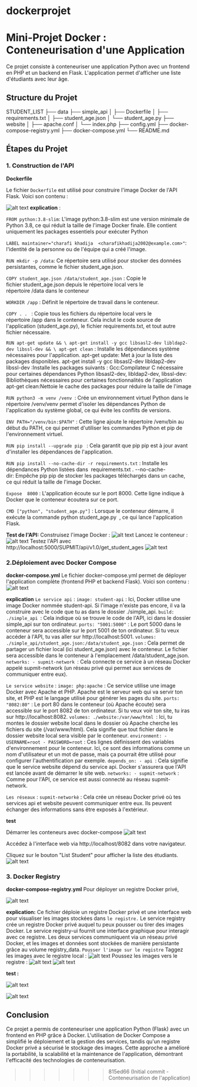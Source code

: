 
# dockerprojet
# Mini-Projet Docker : Conteneurisation d'une Application
Ce projet consiste à conteneuriser une application Python avec un frontend en PHP et un backend en Flask. L'application permet d'afficher une liste d'étudiants avec leur âge.
## Structure du Projet
STUDENT_LIST
  ├── data
  ├── simple_api
  │   ├── Dockerfile
  │   ├── requirements.txt
  │   ├── student_age.json
  │   └── student_age.py
  ├── website
  │   ├── apache.conf
  │   └── index.php
  ├── config.yml
  ├── docker-compose-registry.yml
  ├── docker-compose.yml
  └── README.md
## Étapes du Projet
### 1. Construction de l'API

**Dockerfile**

Le fichier `Dockerfile` est utilisé pour construire l'image Docker de l'API Flask. Voici son contenu :

![alt text](image-11.png)
**explication** :

`FROM python:3.8-slim`:
L'image python:3.8-slim est une version minimale de Python 3.8, ce qui réduit la taille de l'image Docker finale. Elle contient uniquement les packages essentiels pour exécuter Python

`LABEL maintainer="charafi khadija  <charafikhadija2002@example.com>"`:
l'identité de la personne ou de l'équipe qui a créé l'image.

`RUN mkdir -p /data`:
Ce répertoire sera utilisé pour stocker des données persistantes, comme le fichier student_age.json.

`COPY student_age.json /data/student_age.json` :
Copie le fichier student_age.json depuis le répertoire local vers le répertoire /data dans le conteneur

`WORKDIR /app` :
Définit le répertoire de travail dans le conteneur.

`COPY . . ` :
Copie tous les fichiers du répertoire local vers le répertoire /app dans le conteneur.
Cela inclut le code source de l'application (student_age.py), le fichier requirements.txt, et tout autre fichier nécessaire.

`RUN apt-get update && \ apt-get install -y gcc libsasl2-dev libldap2-dev libssl-dev && \ apt-get clean` :
Installe les dépendances système nécessaires pour l'application.
    apt-get update: Met à jour la liste des packages disponibles.
    apt-get install -y gcc libsasl2-dev libldap2-dev libssl-dev :Installe les packages suivants :
        Gcc:Compilateur C nécessaire pour certaines dépendances Python
        libsasl2-dev, libldap2-dev, libssl-dev: Bibliothèques nécessaires pour certaines fonctionnalités de l'application 
    apt-get clean:Nettoie le cache des packages pour réduire la taille de l'image

`RUN python3 -m venv /venv `:
Crée un environnement virtuel Python dans le répertoire /venv/venv permet d'isoler les dépendances Python de l'application du système global, ce qui évite les conflits de versions.

`ENV PATH="/venv/bin:$PATH"` :
Cette ligne ajoute le répertoire /venv/bin au début du PATH, ce qui permet d'utiliser les commandes Python et pip de l'environnement virtuel.

`RUN pip install --upgrade pip ` :
Cela garantit que pip pip est à jour avant d'installer les dépendances de l'application.

`RUN pip install --no-cache-dir -r requirements.txt` :
Installe les dépendances Python listées dans  requirements.txt .
    --no-cache-dir: Empêche pip pip de stocker les packages téléchargés dans un cache, ce qui réduit la taille de l'image Docker.


`Expose  8000` :
L'application écoute sur le port 8000. Cette ligne indique à Docker que le conteneur écoutera sur ce port.

`CMD ["python", "student_age.py"]` :
Lorsque le conteneur démarre, il exécute la commande python student_age.py  , ce qui lance l'application Flask.

**Test de l'API:**
    Construisez l'image Docker :
            ![alt text](image-6.png)
    Lancez le conteneur :
            ![alt text](image-10.png)
    Testez l'API avec http://localhost:5000/SUPMIT/api/v1.0/get_student_ages
            ![alt text](image-8.png)
    

### 2.Déploiement avec Docker Compose
**docker-compose.yml** 
Le fichier docker-compose.yml permet de déployer l'application complète (frontend PHP et backend Flask). Voici son contenu :
![alt text](image-12.png)

**explication**
`Le service api` :
    `image: student-api` : Ici, Docker utilise une image Docker nommée student-api. Si l'image n'existe pas encore, il va la construire avec le code que tu as dans le dossier ./simple_api.
    `build: ./simple_api `: Cela indique où se trouve le code de l'API, ici dans le dossier simple_api sur ton ordinateur.
    `ports: "5001:5000"` : Le port 5000 dans le conteneur sera accessible sur le port 5001 de ton ordinateur. Si tu veux accéder à l'API, tu vas aller sur http://localhost:5001.
    `volumes: ./simple_api/student_age.json:/data/student_age.json` : Cela permet de partager un fichier local (ici student_age.json) avec le conteneur. Le fichier sera accessible dans le conteneur à l'emplacement /data/student_age.json.
    `networks: - supmit-network `: Cela connecte ce service à un réseau Docker appelé supmit-network (un réseau privé qui permet aux services de communiquer entre eux).

`Le service website` :
  `image: php:apache` : Ce service utilise une image Docker avec Apache et PHP. Apache est le serveur web qui va servir ton site, et PHP est le langage utilisé pour générer les pages du site.
  `ports: "8082:80"` : Le port 80 dans le conteneur (où Apache écoute) sera accessible sur le port 8082 de ton ordinateur. Si tu veux voir ton site, tu iras sur http://localhost:8082.
  `volumes: ./website:/var/www/html `: Ici, tu montes le dossier website local dans le dossier où Apache cherche les fichiers du site (/var/www/html). Cela signifie que tout fichier dans le dossier website local sera visible par le conteneur.
  `environment: - USERNAME=root - PASSWORD=root` : Ces lignes définissent des variables d'environnement pour le conteneur. Ici, ce sont des informations comme un nom d'utilisateur et un mot de passe, mais ça pourrait être utilisé pour configurer l'authentification par exemple.
  `depends_on: - api `: Cela signifie que le service website dépend du service api. Docker s'assurera que l'API est lancée avant de démarrer le site web.
  `networks: - supmit-network` : Comme pour l'API, ce service est aussi connecté au réseau supmit-network.

`Les réseaux` :
  `supmit-networkè` : Cela crée un réseau Docker privé où tes services api et website peuvent communiquer entre eux. Ils peuvent échanger des informations sans être exposés à l'extérieur.

**test**

Démarrer les conteneurs avec docker-compose
![alt text](image-14.png)

Accédez à l'interface web via http://localhost/8082 dans votre navigateur.

Cliquez sur le bouton "List Student" pour afficher la liste des étudiants.
![alt text](image-9.png)

### 3. Docker Registry
**docker-compose-registry.yml**
Pour déployer un registre Docker privé,

![alt text](image-13.png)

**explication:**
Ce fichier déploie un registre Docker privé et une interface web pour visualiser les images stockées dans `le registre.`
    Le service registry crée un registre Docker privé auquel tu peux pousser ou tirer des images Docker.
    Le service registry-ui fournit une interface graphique pour interagir avec ce registre.
    Les deux services communiquent via un réseau privé Docker, et les images et données sont stockées de manière persistante grâce au volume registry_data.
`Pousser l'image sur le registre`
    Taggez les images avec le registre local :
    ![alt text](image-2.png)
    Poussez les images vers le registre :
    ![alt text](image-3.png)
    ![alt text](image-4.png)

**test :** 

![alt text](image-15.png)

![alt text](image-5.png)

## Conclusion
Ce projet a permis de conteneuriser une application Python (Flask) avec un frontend en PHP grâce à Docker. L'utilisation de Docker Compose a simplifié le déploiement et la gestion des services, tandis qu'un registre Docker privé a sécurisé le stockage des images. Cette approche a amélioré la portabilité, la scalabilité et la maintenance de l'application, démontrant l'efficacité des technologies de conteneurisation.
>>>>>>> 815ed66 (Initial commit - Conteneurisation de l'application)
